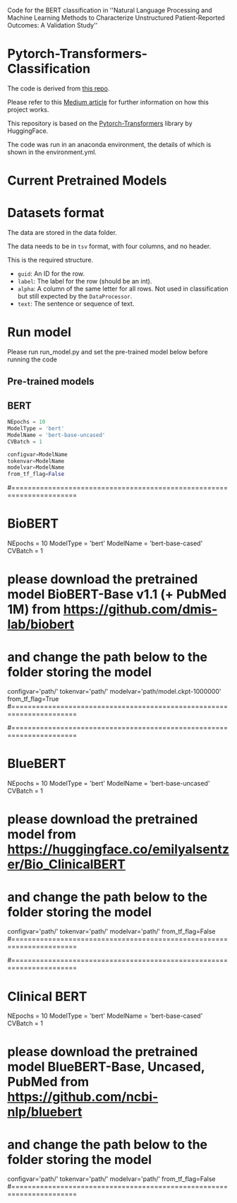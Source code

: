Code for the BERT classification in ''Natural Language Processing and Machine Learning Methods to Characterize Unstructured Patient-Reported Outcomes: A Validation Study''


# Pytorch-Transformers-Classification

The code is derived from [this repo](https://github.com/ThilinaRajapakse/pytorch-transformers-classification).

Please refer to this [Medium article](https://medium.com/p/https-medium-com-chaturangarajapakshe-text-classification-with-transformer-models-d370944b50ca?source=email-6b1e2355088e--writer.postDistributed&sk=f21ffeb66c03a9804572d7063f57c04e) for further information on how this project works.

This repository is based on the [Pytorch-Transformers](https://github.com/huggingface/pytorch-transformers) library by HuggingFace. 

The code was run in an anaconda environment, the details of which is shown in the environment.yml.

# Current Pretrained Models


# Datasets format

The data are stored in the data folder.

The data needs to be in `tsv` format, with four columns, and no header.

This is the required structure.

- `guid`: An ID for the row.
- `label`: The label for the row (should be an int).
- `alpha`: A column of the same letter for all rows. Not used in classification but still expected by the `DataProcessor`.
- `text`: The sentence or sequence of text.

# Run model

Please run run_model.py and set the pre-trained model below before running the code

## Pre-trained models


## BERT

```python
NEpochs = 10
ModelType = 'bert'
ModelName = 'bert-base-uncased'
CVBatch = 1

configvar=ModelName
tokenvar=ModelName
modelvar=ModelName
from_tf_flag=False
```


#======================================================================
# BioBERT
NEpochs = 10
ModelType = 'bert'
ModelName = 'bert-base-cased'
CVBatch = 1

# please download the pretrained model BioBERT-Base v1.1 (+ PubMed 1M) from https://github.com/dmis-lab/biobert
# and change the path below to the folder storing the model
configvar='path/'
tokenvar='path/'
modelvar='path/model.ckpt-1000000'
from_tf_flag=True
#======================================================================

#======================================================================
# BlueBERT
NEpochs = 10
ModelType = 'bert'
ModelName = 'bert-base-uncased'
CVBatch = 1

# please download the pretrained model from https://huggingface.co/emilyalsentzer/Bio_ClinicalBERT
# and change the path below to the folder storing the model
configvar='path/'
tokenvar='path/'
modelvar='path/'
from_tf_flag=False
#======================================================================

#======================================================================
# Clinical BERT
NEpochs = 10
ModelType = 'bert'
ModelName = 'bert-base-cased'
CVBatch = 1

# please download the pretrained model BlueBERT-Base, Uncased, PubMed from https://github.com/ncbi-nlp/bluebert
# and change the path below to the folder storing the model
configvar='path/'
tokenvar='path/'
modelvar='path/'
from_tf_flag=False
#======================================================================
